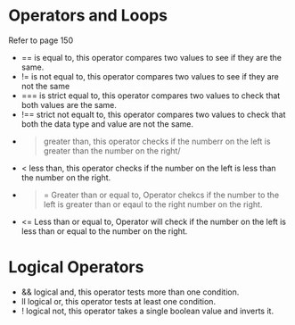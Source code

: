 # Operators and Loops
Refer to page 150 

- == is equal to, this operator compares two values to see if they are the same. 
- != is not equal to, this operator compares two values to see if they are not the same
- === is strict equal to, this operator compares two values to check that both values are the same. 
- !== strict not equalt to, this operator compares two values to check that both the data type and value are not the same. 
- > greater than, this operator checks if the numberr on the left is greater than the number on the right/ 
- < less than, this operator checks if the number on the left is less than the number on the right.
- >= Greater than or equal to, Operator chekcs if the number to the left is greater than or eqaul to the right number on the right. 
- <= Less than or equal to, Operator will check if the number on the left is less than or equal to the number on the right. 

# Logical Operators
- && logical and, this operator tests more than one condition. 
- ll logical or, this operator tests at least one condition. 
- ! logical not, this operator takes a single boolean value and inverts it.

